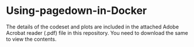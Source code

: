 # Using-pagedown-in-Docker

The details of the codeset and plots are included in the attached Adobe Acrobat reader (.pdf) file in this repository. 
You need to download the same to view the contents.
